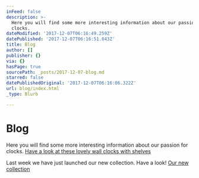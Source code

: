 ```yaml
---
inFeed: false
description: >-
  Here you will find some more interesting information about our passion for
  clocks.
dateModified: '2017-12-07T06:16:49.259Z'
datePublished: '2017-12-07T06:16:51.043Z'
title: Blog
author: []
publisher: {}
via: {}
hasPage: true
sourcePath: _posts/2017-12-07-blog.md
starred: false
datePublishedOriginal: '2017-12-07T06:16:06.322Z'
url: blog/index.html
_type: Blurb

---
```

# Blog

Here you will find some more interesting information about our passion for clocks.
[Have a look at these lovely wall clocks with shelves][0]

Last week we have just launched our new collection. Have a look!
[Our new collection][1]

[0]: http://timeandmusic.today/lovely-wall-clocks-with-shelves
[1]: http://timeandmusic.today/the-new-collection-mixing-the-old-with-the-new